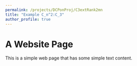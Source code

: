 ```yaml
---
permalink: /projects/DCPonProj/C3extRank2mn
title: "Example C_n^2:C_3"
author_profile: true
---
```


<!DOCTYPE html>
<html lang="en">
    <head>
        <meta charset="utf-8" />
        <title>A Web Page Title | Website Name</title>
    </head>
    <body>
        <h1>A Website Page</h1>
        <p>This is a simple web page that has some simple text content.</p>
    </body>
</html>
